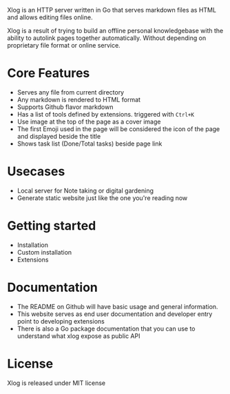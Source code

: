 Xlog is an HTTP server written in Go that serves markdown files as HTML and allows editing files online. 

Xlog is a result of trying to build an offline personal knowledgebase with the ability to autolink pages together automatically. Without depending on proprietary file format or online service. 

# Core Features

- Serves any file from current directory
- Any markdown is rendered to HTML format
- Supports Github flavor markdown
- Has a list of tools defined by extensions. triggered with `Ctrl+K`
- Use image at the top of the page as a cover image
- The first Emoji used in the page will be considered the icon of the page and displayed beside the title
- Shows task list (Done/Total tasks) beside page link

# Usecases

- Local server for Note taking or digital gardening
- Generate static website just like the one you're reading now

# Getting started 

- Installation
- Custom installation
- Extensions

# Documentation

- The README on Github will have basic usage and general information.
- This website serves as end user documentation and developer entry point to developing extensions
- There is also a Go package documentation that you can use to understand what xlog expose as public API 

# License

Xlog is released under MIT license